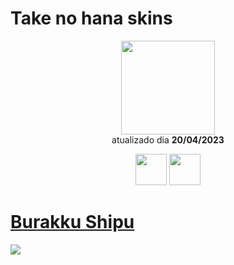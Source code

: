 # Take no hana skins

<p align="center">
   <a href="https://osu.ppy.sh/users/3628613">
    <img src="https://a.ppy.sh/3628613"
         width="150"
         height "150">
   </a>
<br>
  atualizado dia
  <b> 20/04/2023 </b>
</p>
   <p align="center">
   <a href="https://twitter.com/rooivo">
  <img src="https://i.imgur.com/PUQ5uWf.png" 
       width="50" 
       height="50"></a>
  <a href="https://www.twitch.tv/takechan6">
  <img src="https://i.imgur.com/HM030lk.png" 
       width="50" 
       height="50"></a>
<br>
   </p>
   
# [Burakku Shipu](https://github.com/Yumiih/Skins/raw/main/takenohana/Burakku%20Shipu.osk)
[![](https://cdn.discordapp.com/attachments/1072350624835973161/1098793003482624051/screenshot405.jpg)](https://github.com/Yumiih/Skins/raw/main/takenohana/Burakku%20Shipu.osk)
